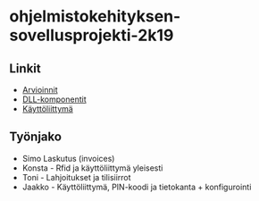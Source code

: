 # ohjelmistokehityksen-sovellusprojekti-2k19


## Linkit
* [Arvioinnit](https://github.com/JIkaheimo/ohjelmistokehityksen-sovellusprojekti-2k19/tree/master/Loppuraportti)
* [DLL-komponentit](https://github.com/JIkaheimo/ohjelmistokehityksen-sovellusprojekti-2k19/tree/master/Qt%20C%2B%2B%20ohjelmakomponentit)
* [Käyttöliittymä](https://github.com/JIkaheimo/ohjelmistokehityksen-sovellusprojekti-2k19/tree/master/Ohjelman%20k%C3%A4ytt%C3%B6liittym%C3%A4t/Gui)

## Työnjako

* Simo Laskutus (invoices)
* Konsta - Rfid ja käyttöliittymä yleisesti
* Toni - Lahjoitukset ja tilisiirrot
* Jaakko - Käyttöliittymä, PIN-koodi ja tietokanta + konfigurointi
